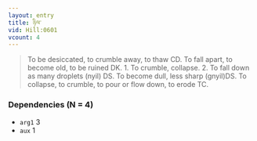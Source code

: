 ```yaml
---
layout: entry
title: ཉིལ་
vid: Hill:0601
vcount: 4
---
```

> To be desiccated, to crumble away, to thaw CD\. To fall apart, to become old, to be ruined DK\. 1\. To crumble, collapse\. 2\. To fall down as many droplets (nyil) DS\. To become dull, less sharp (gnyil)DS\. To collapse, to crumble, to pour or flow down, to erode TC\.


### Dependencies (N = 4)
* `arg1` 3
* `aux` 1
